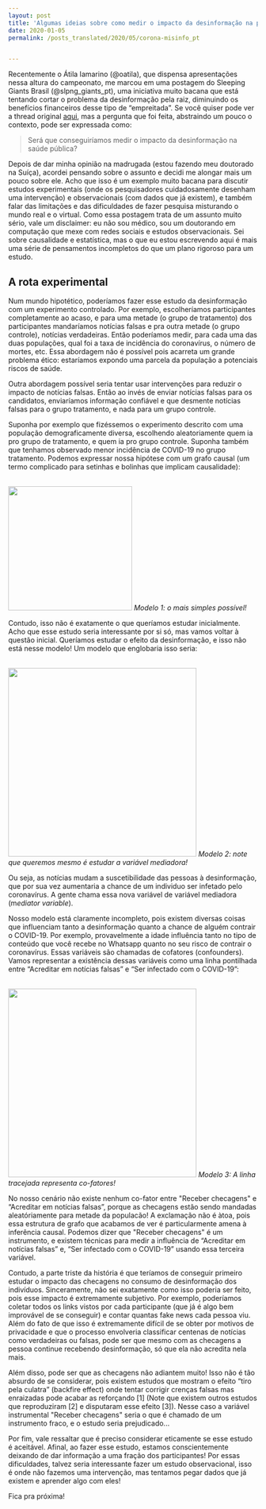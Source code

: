 ```yaml
---
layout: post
title: 'Algumas ideias sobre como medir o impacto da desinformação na pandemia (pt. 1)'
date: 2020-01-05
permalink: /posts_translated/2020/05/corona-misinfo_pt


---
```



Recentemente o Átila Iamarino (@oatila), que dispensa apresentações nessa altura do campeonato, me marcou em uma postagem do Sleeping Giants Brasil (@slpng_giants_pt), uma iniciativa muito bacana que está tentando cortar o problema da desinformação pela raiz, diminuindo os benefícios financeiros desse tipo de “empreitada”. 
Se você quiser pode ver a thread original [aqui](https://twitter.com/oatila/status/1265399350995431426), mas a pergunta que foi feita, abstraindo um pouco o contexto, pode ser expressada como:

> Será que conseguiríamos medir o impacto da desinformação na saúde pública?

Depois de dar minha opinião na madrugada (estou fazendo meu doutorado na Suíça), acordei pensando sobre o assunto e decidi me alongar mais um pouco sobre ele. 
Acho que isso é um exemplo muito bacana para discutir estudos experimentais (onde os pesquisadores cuidadosamente desenham uma intervenção) e observacionais (com dados que já existem), e também falar das limitações e das dificuldades de fazer pesquisa misturando o mundo real e o virtual. 
Como essa postagem trata de um assunto muito sério, vale um disclaimer: eu não sou médico, sou um doutorando em computação que mexe com redes sociais e estudos observacionais. 
Sei sobre causalidade e estatística, mas o que eu estou escrevendo aqui é mais uma série de pensamentos incompletos do que um plano rigoroso para um estudo.

## A rota experimental

Num mundo hipotético, poderíamos fazer esse estudo da desinformação com um experimento controlado. Por exemplo, escolheríamos participantes completamente ao acaso, e para uma metade (o grupo de tratamento) dos participantes mandaríamos notícias falsas e pra outra metade (o grupo controle), notícias verdadeiras. Então poderíamos medir, para cada uma das duas populações, qual foi a taxa de incidência do coronavírus, o número de mortes, etc. Essa abordagem não é possível pois acarreta um grande problema ético: estaríamos expondo uma parcela da população a potenciais riscos de saúde. 

Outra abordagem possível seria tentar usar intervenções para reduzir o impacto de notícias falsas. Então ao invés de enviar notícias falsas para os candidatos, enviaríamos informação confiável e que desmente notícias falsas para o grupo tratamento, e nada para um grupo controle.  

Suponha por exemplo que fizéssemos o experimento descrito com uma população demograficamente diversa, escolhendo aleatoriamente quem ia pro grupo de tratamento, e quem ia pro grupo controle. 
Suponha também que tenhamos observado menor incidência de COVID-19 no grupo tratamento. 
Podemos expressar nossa hipótese com um grafo causal (um termo complicado para setinhas e bolinhas que implicam causalidade):


<br />

<img src="{{ site.baseurl }}/images/2020-05-28-Corona-Misinfo/blog_1_pt.png" width="250px" >
<em>Modelo 1: o mais simples possível!</em>
<br />

Contudo, isso não é exatamente o que queríamos estudar inicialmente. Acho que esse estudo seria interessante por si só, mas vamos voltar à questão inicial. Queríamos estudar o efeito da desinformação, e isso não está nesse modelo! Um modelo que englobaria isso seria:

<br />
<img src="{{ site.baseurl }}/images/2020-05-28-Corona-Misinfo/blog_2_pt.png" width="380px" >
<em>Modelo 2: note que queremos mesmo é estudar a variável mediadora!</em>
<br />

Ou seja, as notícias mudam a suscetibilidade das pessoas à desinformação, que por sua vez aumentaria a chance de um individuo ser infetado pelo coronavírus. A gente chama essa nova variável de variável mediadora (m*ediator variable*). 

Nosso modelo está claramente incompleto, pois existem diversas coisas que influenciam tanto a desinformação quanto a chance de alguém contrair o COVID-19. Por exemplo, provavelmente a idade influência tanto no tipo de conteúdo que você recebe no Whatsapp quanto no seu risco de contrair o coronavírus. Essas variáveis são chamadas de cofatores (confounders). 
Vamos representar a existência dessas variáveis como uma linha pontilhada entre “Acreditar em notícias falsas” e “Ser infectado com o COVID-19”:

<br />
<img src="{{ site.baseurl }}/images/2020-05-28-Corona-Misinfo/blog_3_pt.png" width="380px" >
<em>Modelo 3: A linha tracejada representa co-fatores!</em>
<br />

No nosso cenário não existe nenhum co-fator entre "Receber checagens" e “Acreditar em notícias falsas”, porque as checagens estão sendo mandadas aleatóriamente para metade da populacão! 
A exclamação não é àtoa, pois essa estrutura de grafo que acabamos de ver é particularmente amena à inferência causal. 
Podemos dizer que "Receber checagens" é um instrumento, e existem técnicas para medir a influência de “Acreditar em notícias falsas” e, “Ser infectado com o COVID-19” usando essa terceira variável. 

Contudo, a parte triste da história é que teríamos de conseguir primeiro estudar o impacto das checagens no consumo de desinformação dos indivíduos. Sinceramente, não sei exatamente como isso poderia ser feito, pois esse impacto é extremamente subjetivo. Por exemplo, poderíamos coletar todos os links vistos por cada participante (que já é algo bem improvável de se conseguir) e contar quantas fake news cada pessoa viu. Além do fato de que isso é extremamente difícil de se obter por motivos de privacidade e que o processo envolveria classificar centenas de notícias como verdadeiras ou falsas, pode ser que mesmo com as checagens a pessoa continue recebendo desinformação, só que ela não acredita nela mais.

Além disso, pode ser que as checagens não adiantem muito! Isso não é tão absurdo de se considerar, pois existem estudos que mostram o efeito “tiro pela culatra” (backfire effect) onde tentar corrigir crenças falsas mas enraizadas pode acabar as reforçando [1] (Note que existem outros estudos que reproduziram [2] e disputaram esse efeito [3]). Nesse caso a variável instrumental "Receber checagens" seria o que é chamado de um instrumento fraco, e o estudo seria prejudicado...

Por fim, vale ressaltar que é preciso considerar eticamente se esse estudo é aceitável. Afinal, ao fazer esse estudo, estamos conscientemente deixando de dar informação a uma fração dos participantes! Por essas dificuldades, talvez seria interessante fazer um estudo observacional, isso é onde não fazemos uma intervenção, mas tentamos pegar dados que já existem e aprender algo com eles! 

Fica pra próxima!

